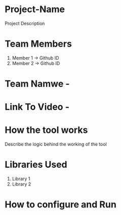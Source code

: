 # Project-Name
Project Description

# Team Members
1) Member 1    ->  Github ID
1) Member 2    ->  Github ID

# Team Namwe - 

# Link To Video - 

# How the tool works
Describe the logic behind the working of the tool

# Libraries Used
1) Library 1
2) Library 2

# How to configure and Run

